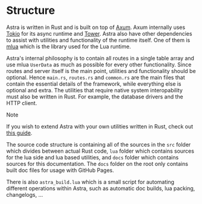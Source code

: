 # Structure

Astra is written in Rust and is built on top of [Axum](https://docs.rs/axum). Axum internally uses [Tokio](https://docs.rs/tokio) for its async runtime and [Tower](https://docs.rs/tower). Astra also have other dependencies to assist with utilities and functionality of the runtime itself. One of them is [mlua](https://github.com/mlua-rs/mlua) which is the library used for the Lua runtime.

Astra's internal philosophy is to contain all routes in a single table array and use mlua `UserData` as much as possible for every other functionality. Since routes and server itself is the main point, utilities and functionality should be optional. Hence `main.rs`, `routes.rs` and `common.rs` are the main files that contain the essential details of the framework, while everything else is optional and extra. The utilities that require native system interopability must also be written in Rust. For example, the database drivers and the HTTP client.

> [!Note]
> If you wish to extend Astra with your own utilities written in Rust, check out [this guide](./extending_astra.md).

The source code structure is containing all of the sources in the `src` folder which divides between actual Rust code, `lua` folder which contains sources for the lua side and lua based utilities, and `docs` folder which contains sources for this documentation. The `docs` folder on the root only contains built doc files for usage with GitHub Pages.

There is also `astra_build.lua` which is a small script for automating different operations within Astra, such as automatic doc builds, lua packing, changelogs, ...
